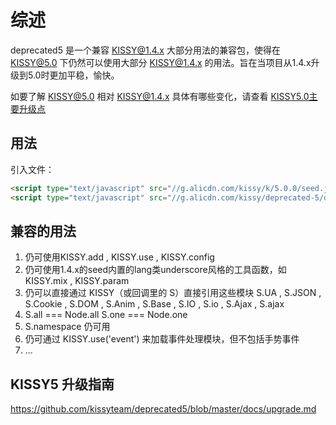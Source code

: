 # 综述

deprecated5 是一个兼容 KISSY@1.4.x 大部分用法的兼容包，使得在 KISSY@5.0 下仍然可以使用大部分 KISSY@1.4.x 的用法。旨在当项目从1.4.x升级到5.0时更加平稳，愉快。

如要了解 KISSY@5.0 相对 KISSY@1.4.x 具体有哪些变化，请查看 [KISSY5.0主要升级点](https://github.com/kissyteam/deprecated5/blob/master/docs/upgrade.md)

## 用法

引入文件：

```html
<script type="text/javascript" src="//g.alicdn.com/kissy/k/5.0.0/seed.js,util.js,querystring.js" data-config='{combine:true}'></script>
<script type="text/javascript" src="//g.alicdn.com/kissy/deprecated-5/deprecated.js"></script>
```

## 兼容的用法

1. 仍可使用KISSY.add , KISSY.use , KISSY.config 
2. 仍可使用1.4.x的seed内置的lang类underscore风格的工具函数，如 KISSY.mix , KISSY.param
3. 仍可以直接通过 KISSY（或回调里的 S）直接引用这些模块 S.UA , S.JSON , S.Cookie , S.DOM , S.Anim , S.Base , S.IO , S.io , S.Ajax , S.ajax
4. S.all === Node.all  S.one === Node.one
5. S.namespace 仍可用
6. 仍可通过 KISSY.use('event') 来加载事件处理模块，但不包括手势事件
7. ...


## KISSY5 升级指南

https://github.com/kissyteam/deprecated5/blob/master/docs/upgrade.md